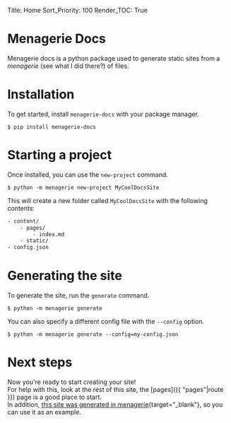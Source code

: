 Title: Home 
Sort_Priority: 100
Render_TOC: True

# Menagerie Docs

Menagerie docs is a python package used to generate static sites from a *menagerie* (see what I did there?) of files.

# Installation

To get started, install `menagerie-docs` with your package manager.

```shell
$ pip install menagerie-docs
```

# Starting a project

Once installed, you can use the `new-project` command.

```shell
$ python -m menagerie new-project MyCoolDocsSite
```

This will create a new folder called `MyCoolDocsSite` with the following contents:

```txt
- content/
    - pages/
        - index.md
    - static/
- config.json
```

# Generating the site

To generate the site, run the `generate` command.

```shell
$ python -m menagerie generate
```

You can also specify a different config file with the `--config` option.

```shell
$ python -m menagerie generate --config=my-config.json
```

# Next steps

Now you're ready to start creating your site!  
For help with this, look at the rest of this site, the [pages]({{ "pages"|route }}) page is a good place to start.  
In addition, [this site was generated in menagerie](https://github.com/Bwc9876/menagerie/tree/master/docs){target="_blank"}, so you can use it as an example.
